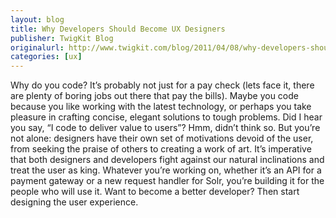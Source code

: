 ```yaml
---
layout: blog
title: Why Developers Should Become UX Designers
publisher: TwigKit Blog
originalurl: http://www.twigkit.com/blog/2011/04/08/why-developers-should-become-ux-designers.html
categories: [ux]
---
```


Why do you code? It’s probably not just for a pay check (lets face it, there are plenty of boring jobs out there that pay the bills). Maybe you code because you like working with the latest technology, or perhaps you take pleasure in crafting concise, elegant solutions to tough problems. Did I hear you say, “I code to deliver value to users”? Hmm, didn’t think so. But you’re not alone: designers have their own set of motivations devoid of the user, from seeking the praise of others to creating a work of art. It’s imperative that both designers and developers fight against our natural inclinations and treat the user as king. Whatever you’re working on, whether it’s an API for a payment gateway or a new request handler for Solr, you’re building it for the people who will use it. Want to become a better developer? Then start designing the user experience.